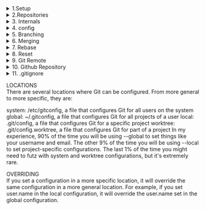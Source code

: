 <details><summary>1.Setup</summary>
1.Git Introduction
2.Git Installation
3.Porceleain(highly used commands) and Plumbing(rarely used commands)
4. Configuration</details>

<details><summary>2.Repositories </summary>1. Config (repo creation etc)
2. status [git workflow]
3. staging
4. commit
5. Git log </details>
<details><summary>3. Internals</summary>
1. Different Hashes
2. cat file (cat-file)
3. Trees (Git way of storing folders) and Blobs(Git way of storing files)
4. Storing Data </details>
<details><summary>4. config </summary>
1. Get (`git config --get <key> keys=<section>.<keyname> ex: user.name 
2. Unset (To remove configuration value)
3. Duplicates (--unset-all -> To purge all instances of a key from your configuration [--remove-section -> flag to remove an entire section from git configuration] 
4. Locations</details>
<details><summary>5. Branching </summary>
1. What is Branch ?
2. Default Branch ?
3. New Branch
4.switching branches
 </details>
<details><summary>6. Merging </summary> 
1.Merge commit 
2. Merge log
3. fast-forward merge</details>
<details><summary>7. Rebase </summary></details>
<details><summary>8. Reset </summary>1. Different git reset types (--soft, --Hard, --mixed) </details>
<details><summary>9. Git Remote</summary>
1. Adding Remote
2. fetch
3. Merge</details>
<details><summary>10. Github Repository </summary>
1. Git push
2. git pull
3. github pullrequest

</details>
<details><summary>11. .gitignore </summary></details>


LOCATIONS  
There are several locations where Git can be configured. From more general to more specific, they are:

system: /etc/gitconfig, a file that configures Git for all users on the system
global: ~/.gitconfig, a file that configures Git for all projects of a user
local: .git/config, a file that configures Git for a specific project
worktree: .git/config.worktree, a file that configures Git for part of a project
In my experience, 90% of the time you will be using --global to set things like your username and email. The other 9% of the time you will be using --local to set project-specific configurations. The last 1% of the time you might need to futz with system and worktree configurations, but it's extremely rare.

OVERRIDING  
If you set a configuration in a more specific location, it will override the same configuration in a more general location. For example, if you set user.name in the local configuration, it will override the user.name set in the global configuration.